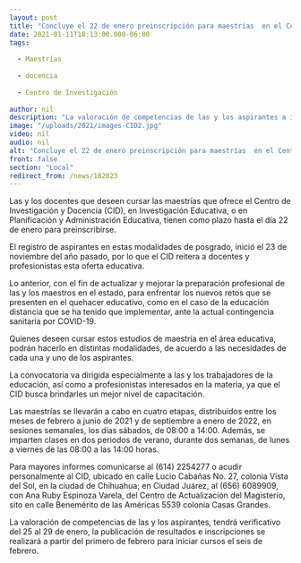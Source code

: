 ```yaml
---
layout: post
title: "Concluye el 22 de enero preinscripción para maestrías  en el Centro de Investigación y Docencia"
date: 2021-01-11T18:13:00.000-06:00
tags:
  
  - Maestrías
  
  - docencia
  
  - Centro de Investigación
  
author: nil
description: "La valoración de competencias de las y los aspirantes a ingresar a las especialidades de Investigación Educativa, y de Planificación y Administración Educativa será del 25 al 29 de enero"
image: "/uploads/2021/images-CID2.jpg"
video: nil
audio: nil
alt: "Concluye el 22 de enero preinscripción para maestrías  en el Centro de Investigación y Docencia"
front: false
section: "Local"
redirect_from: /news/182023
---
```


Las y los docentes que deseen cursar las maestrías que ofrece el Centro de Investigación y Docencia (CID), en Investigación Educativa, o en Planificación y Administración Educativa, tienen como plazo hasta el día 22 de enero para preinscribirse.

El registro de aspirantes en estas modalidades de posgrado, inició el 23 de noviembre del año pasado, por lo que el CID reitera a docentes y profesionistas  esta oferta educativa.

Lo anterior, con el fin de actualizar y mejorar la preparación profesional de las y los maestros en el estado, para enfrentar los nuevos retos que se presenten en el quehacer educativo, como en el caso de la educación distancia que se ha tenido que implementar, ante la actual contingencia sanitaria por COVID-19.

Quienes deseen cursar estos estudios de maestría en el área educativa, podrán hacerlo en distintas modalidades, de acuerdo a las necesidades de cada una y uno de los aspirantes.

La convocatoria va dirigida especialmente a las y los trabajadores de la educación, así como a profesionistas interesados en la materia, ya que el CID busca brindarles un mejor nivel de capacitación.

Las maestrías se llevarán a cabo en cuatro etapas, distribuidos entre los meses de febrero a junio de 2021 y de septiembre a enero de 2022, en sesiones semanales, los días sábados, de 08:00 a 14:00. Además, se imparten clases en dos periodos de verano, durante dos semanas, de lunes a viernes de las 08:00 a las 14:00 horas.

Para mayores informes comunicarse al (614) 2254277 o acudir personalmente al CID, ubicado en calle Lucio Cabañas No. 27, colonia Vista del Sol, en la ciudad de Chihuahua; en Ciudad Juárez, al (656)  6089909, con Ana Ruby Espinoza Varela, del Centro de Actualización del Magisterio, sito en calle Benemérito de las Américas 5539 colonia Casas Grandes.

La valoración de competencias de las y los aspirantes, tendrá verificativo del 25 al 29 de enero,  la publicación de resultados e inscripciones se realizará a partir del primero de febrero para iniciar cursos el seis de febrero.